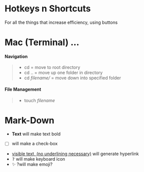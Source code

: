 # Hotkeys n Shortcuts
For all the things that increase efficiency, using buttons


# Mac (Terminal) ...
#### Navigation

> - cd = move to root directory
> - cd .. = move up one folder in directory
> - cd _filename/_ = move down into specified folder

#### File Management

> - touch _filename_


# Mark-Down
- **Text** will make text bold
- [ ] will make a check-box
- [visible text, (no underlining necessary)](https://link.com/) will generate hyperlink
- <kbd>?</kbd> will make keyboard icon
- :sparkles: ?will make emoji?
